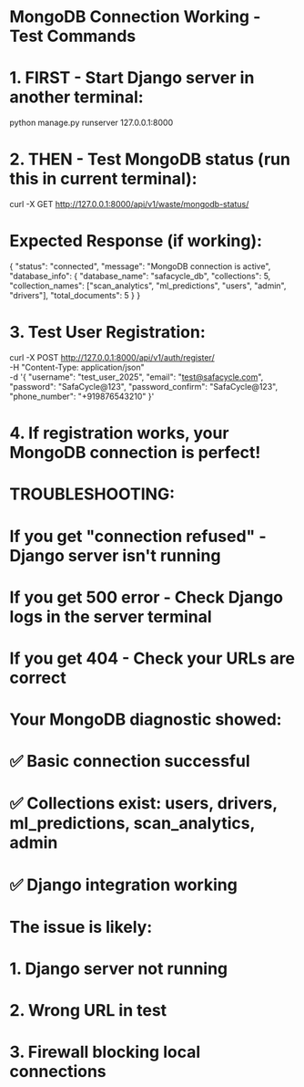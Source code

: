 # MongoDB Connection Working - Test Commands

# 1. FIRST - Start Django server in another terminal:

python manage.py runserver 127.0.0.1:8000

# 2. THEN - Test MongoDB status (run this in current terminal):

curl -X GET http://127.0.0.1:8000/api/v1/waste/mongodb-status/

# Expected Response (if working):

{
"status": "connected",
"message": "MongoDB connection is active",
"database_info": {
"database_name": "safacycle_db",
"collections": 5,
"collection_names": ["scan_analytics", "ml_predictions", "users", "admin", "drivers"],
"total_documents": 5
}
}

# 3. Test User Registration:

curl -X POST http://127.0.0.1:8000/api/v1/auth/register/ \
 -H "Content-Type: application/json" \
 -d '{
"username": "test_user_2025",
"email": "test@safacycle.com",
"password": "SafaCycle@123",
"password_confirm": "SafaCycle@123",
"phone_number": "+919876543210"
}'

# 4. If registration works, your MongoDB connection is perfect!

# TROUBLESHOOTING:

# If you get "connection refused" - Django server isn't running

# If you get 500 error - Check Django logs in the server terminal

# If you get 404 - Check your URLs are correct

# Your MongoDB diagnostic showed:

# ✅ Basic connection successful

# ✅ Collections exist: users, drivers, ml_predictions, scan_analytics, admin

# ✅ Django integration working

# The issue is likely:

# 1. Django server not running

# 2. Wrong URL in test

# 3. Firewall blocking local connections
